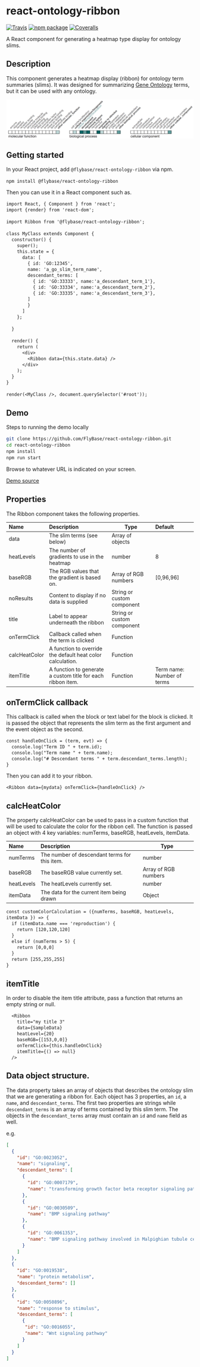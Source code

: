 # react-ontology-ribbon

[![Travis][build-badge]][build]
[![npm package][npm-badge]][npm]
[![Coveralls][coveralls-badge]][coveralls]

A React component for generating a heatmap type display for ontology slims.

## Description

This component generates a heatmap display (ribbon) for ontology term summaries (slims).
It was designed for summarizing [Gene Ontology](http://geneontology.org/) 
terms, but it can be used with any ontology.

![Example GO Ribbon](go_ribbon.png)

## Getting started

In your React project, add `@flybase/react-ontology-ribbon` via npm.

`npm install @flybase/react-ontology-ribbon`

Then you can use it in a React component such as.

```JSX
import React, { Component } from 'react';
import {render} from 'react-dom';

import Ribbon from '@flybase/react-ontology-ribbon';

class MyClass extends Component {
  constructor() {
    super();
    this.state = {
      data: [
        { id: 'GO:12345',
        name: 'a_go_slim_term_name',
        descendant_terms: [
          { id: 'GO:33333', name:'a_descendant_term_1'},
          { id: 'GO:33334', name:'a_descendant_term_2'},
          { id: 'GO:33335', name:'a_descendant_term_3'},
        ]
        }
      ] 
    };

  }

  render() {
    return (
      <div>
        <Ribbon data={this.state.data} />
      </div>
    );
  }
}

render(<MyClass />, document.querySelector('#root'));

```

## Demo

Steps to running the demo locally

```bash
git clone https://github.com/FlyBase/react-ontology-ribbon.git
cd react-ontology-ribbon
npm install
npm run start
```

Browse to whatever URL is indicated on your screen.

[Demo source](demo/src/index.js)

## Properties

The Ribbon component takes the following properties.

| Name | Description | Type |  Default |
|:-----|:------------|------|:--------|
| data | The slim terms (see below) | Array of objects |  |
| heatLevels | The number of gradients to use in the heatmap | number | 8 |
| baseRGB | The RGB values that the gradient is based on. | Array of RGB numbers | [0,96,96] |
| noResults | Content to display if no data is supplied | String or custom component|  |
| title | Label to appear underneath the ribbon | String or custom component | |
| onTermClick | Callback called when the term is clicked | Function | |
| calcHeatColor| A function to override the default heat color calculation. | Function | |
| itemTitle | A function to generate a custom title for each ribbon item. | Function | Term name: Number of terms|

## onTermClick callback

This callback is called when the block or text label for the block is clicked.
It is passed the object that represents the slim term as the first argument
and the event object as the second.

```JSX
const handleOnClick = (term, evt) => {
  console.log("Term ID " + term.id);
  console.log("Term name " + term.name);
  console.log("# Descendant terms " + term.descendant_terms.length);
}
```

Then you can add it to your ribbon.

```JSX
<Ribbon data={mydata} onTermClick={handleOnClick} />
```

## calcHeatColor

The property calcHeatColor can be used to pass in a custom function that
will be used to calculate the color for the ribbon cell.  The function is passed an object
with 4 key variables: numTerms, baseRGB, heatLevels, itemData.

| Name | Description | Type |
|:-----|:------------|------|
| numTerms | The number of descendant terms for this item. | number |
| baseRGB | The baseRGB value currently set. | Array of RGB numbers |
| heatLevels | The heatLevels currently set. | number |
| itemData | The data for the current item being drawn | Object |

```JSX
const customColorCalculation = ({numTerms, baseRGB, heatLevels, itemData }) => {
  if (itemData.name === 'reproduction') {
    return [120,120,120]
  }
  else if (numTerms > 5) {
    return [0,0,0]
  }
  return [255,255,255]
}
```

## itemTitle

In order to disable the item title attribute, pass a function that returns an empty string or null.

```JSX
  <Ribbon
    title="my title 3"
    data={SampleData}
    heatLevel={20}
    baseRGB={[153,0,0]}
    onTermClick={this.handleOnClick}
    itemTitle={() => null}
  />
```

## Data object structure.

The data property takes an array of objects that describes the ontology slim that we are 
generating a ribbon for.  Each object has 3 properties, an `id`, a `name`, and `descendant_terms`.
The first two properties are strings while `descendant_terms` is an array of terms contained by
this slim term.  The objects in the `descendant_terms` array must contain an `id` and `name` field as well.

e.g.

```JSON
[
  {
    "id": "GO:0023052",
    "name": "signaling",
    "descendant_terms": [
      {
        "id": "GO:0007179",
        "name": "transforming growth factor beta receptor signaling pathway"
      },
      {
        "id": "GO:0030509",
        "name": "BMP signaling pathway"
      },
      {
        "id": "GO:0061353",
        "name": "BMP signaling pathway involved in Malpighian tubule cell chemotaxis"
      }
    ]
  },
  {
    "id": "GO:0019538",
    "name": "protein metabolism",
    "descendant_terms": []
  },
  {
    "id": "GO:0050896",
    "name": "response to stimulus",
    "descendant_terms": [
      {
       "id": "GO:0016055",
       "name": "Wnt signaling pathway"
      }
    ]
  }
]
```

[build-badge]: https://img.shields.io/travis/FlyBase/react-ontology-ribbon/master.png?style=flat-square
[build]: https://travis-ci.org/FlyBase/react-ontology-ribbon

[npm-badge]: https://img.shields.io/npm/v/npm-package.png?style=flat-square
[npm]: https://www.npmjs.org/package/react-ontology-ribbon

[coveralls-badge]: https://img.shields.io/coveralls/FlyBase/react-ontology-ribbon/master.png?style=flat-square
[coveralls]: https://coveralls.io/github/FlyBase/react-ontology-ribbon
